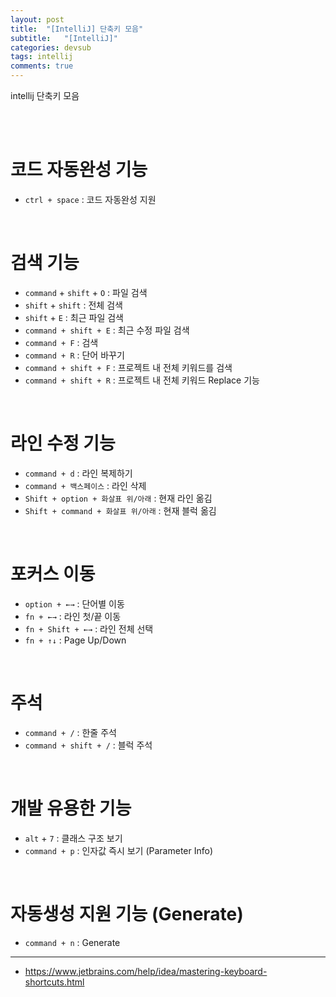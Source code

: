 ```yaml
---
layout: post
title:  "[IntelliJ] 단축키 모음"
subtitle:   "[IntelliJ]"
categories: devsub
tags: intellij
comments: true
---
```


intellij 단축키 모음


<br><br>


# 코드 자동완성 기능

- `ctrl + space` : 코드 자동완성 지원

<br>


# 검색 기능

- `command` + `shift` + `O` : 파일 검색
- `shift` + `shift` : 전체 검색
- `shift` + `E` : 최근 파일 검색
- `command + shift + E` : 최근 수정 파일 검색
- `command + F` : 검색 
- `command + R` : 단어 바꾸기
- `command + shift + F` : 프로젝트 내 전체 키워드를 검색
- `command + shift + R` : 프로젝트 내 전체 키워드 Replace 기능

<br>


# 라인 수정 기능

- `command + d` : 라인 복제하기
- `command + 백스페이스` : 라인 삭제
- `Shift + option + 화살표 위/아래` : 현재 라인 옮김
- `Shift + command + 화살표 위/아래` : 현재 블럭 옮김

<br>


# 포커스 이동

- `option + ←→` : 단어별 이동
- `fn + ←→` : 라인 첫/끝 이동 
- `fn + Shift + ←→` : 라인 전체 선택
- `fn + ↑↓` : Page Up/Down

<br>


# 주석

- `command + /` : 한줄 주석
- `command + shift + /` : 블럭 주석

<br>


# 개발 유용한 기능

- `alt` + `7` : 클래스 구조 보기
- `command + p` : 인자값 즉시 보기 (Parameter Info)

<br>


# 자동생성 지원 기능 (Generate)

- `command + n` : Generate


---

- https://www.jetbrains.com/help/idea/mastering-keyboard-shortcuts.html




